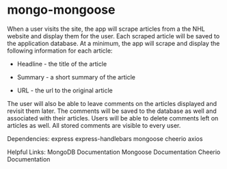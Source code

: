 # mongo-mongoose
When a user visits the site, the app will scrape articles from a the NHL website and display them for the user. Each scraped article will be saved to the application database. At a minimum, the app will scrape and display the following information for each article:


 * Headline - the title of the article

 * Summary - a short summary of the article

 * URL - the url to the original article

The user will also be able to leave comments on the articles displayed and revisit them later. The comments will be saved to the database as well and associated with their articles. Users will be able to delete comments left on articles as well. All stored comments are visible to every user.


Dependencies:
express
express-handlebars
mongoose
cheerio
axios


Helpful Links:
MongoDB Documentation
Mongoose Documentation
Cheerio Documentation
